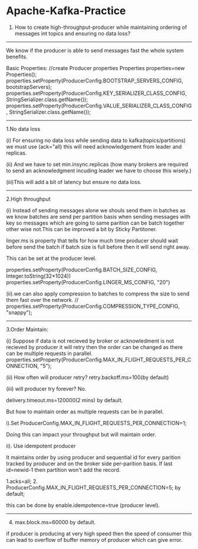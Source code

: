 # Apache-Kafka-Practice

1. How to create high-throughput-producer while maintaining ordering of messages int topics and ensuring no data loss?

******************************************************************************

We know if the producer is able to send messages fast the whole system benefits.

Basic Properties:
//create Producer properties
		Properties properties=new Properties();
		properties.setProperty(ProducerConfig.BOOTSTRAP_SERVERS_CONFIG, bootstrapServers);
		properties.setProperty(ProducerConfig.KEY_SERIALIZER_CLASS_CONFIG, StringSerializer.class.getName());
		properties.setProperty(ProducerConfig.VALUE_SERIALIZER_CLASS_CONFIG, StringSerializer.class.getName());

***************************************************************************************************************************

1.No data loss

(i) For ensuring no data loss while sending data to kafka(topics/partitions) we must use (ack="all) this will need acknowledgement from
leader and replicas.

(ii) And we have to set min.insync.replicas (how many brokers are required to send an acknowledgment incuding leader we have to choose this wisely.)

(iii)This will add a bit of latency but ensure no data loss.

**************************************************************************************************************

2.High throughput

(i) Instead of sending messages alone we shouls send them in batches as we know batches are send per partition basis when sending messages with key so messages which are going to same parition can be batch together other wise not.This can be improved a bit by Sticky Partitoner.

linger.ms is property that tells for how much time producer should wait before send the batch if batch size is full before then it will send right away.

This can be set at the producer level.

properties.setProperty(ProducerConfig.BATCH_SIZE_CONFIG, Integer.toString(32*1024))
properties.setProperty(ProducerConfig.LINGER_MS_CONFIG, "20")


(ii).we can also apply compression to batches to compress the size to send them fast over the network.
//	properties.setProperty(ProducerConfig.COMPRESSION_TYPE_CONFIG, "snappy");

**********************************************************************************************************************

3.Order Maintain: 

(i) Suppose if data is not recieved by broker or acknowledment is not recieved by producer it will retry then the order can be changed as there can be multiple requests in parallel.
properties.setProperty(ProducerConfig.MAX_IN_FLIGHT_REQUESTS_PER_CONNECTION, "5");

(ii) How often will producer retry?
retry.backoff.ms=100(by default)

(iii) will producer try forever?
No.

delivery.timeout.ms=120000(2 mins) by default.

But how to maintain order as multiple requests can be in parallel.

i).Set ProducerConfig.MAX_IN_FLIGHT_REQUESTS_PER_CONNECTION=1;

Doing this can impact your throughput but will maintain order.

ii). Use idempotent producer

It maintains order by using producer and sequential id for every parition tracked by producer and on the broker side per-parition basis.
If last id=newid-1 then partition won't add the record.

1.acks=all;
2. ProducerConfig.MAX_IN_FLIGHT_REQUESTS_PER_CONNECTION=5; by default;

this can be done by enable.idempotence=true (producer level).

*******************************************************************************************************************************

4. max.block.ms=60000 by default.

if producer is producing at very high speed then the speed of consumer this can lead to overflow of buffer memory of producer which can give error.


